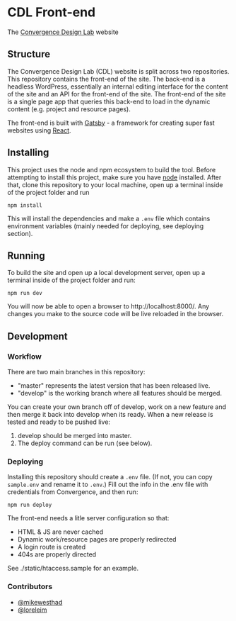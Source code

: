 # CDL Front-end

The [Convergence Design Lab](https://convergencedesignlab.org) website

## Structure

The Convergence Design Lab (CDL) website is split across two repositories. This repository contains the front-end of the site. The back-end is a headless WordPress, essentially an internal editing interface for the content of the site and an API for the front-end of the site. The front-end of the site is a single page app that queries this back-end to load in the dynamic content (e.g. project and resource pages).

The front-end is built with [Gatsby](https://www.gatsbyjs.org/) - a framework for creating super fast websites using [React](https://reactjs.org/).

## Installing

This project uses the node and npm ecosystem to build the tool. Before attempting to install this project, make sure you have [node](https://nodejs.org/en/download/) installed. After that, clone this repository to your local machine, open up a terminal inside of the project folder and run

```
npm install
```

This will install the dependencies and make a `.env` file which contains environment variables (mainly needed for deploying, see deploying section).

## Running

To build the site and open up a local development server, open up a terminal inside of the project folder and run:

```
npm run dev
```

You will now be able to open a browser to http://localhost:8000/. Any changes you make to the source code will be live reloaded in the browser.

## Development

### Workflow

There are two main branches in this repository:

- "master" represents the latest version that has been released live.
- "develop" is the working branch where all features should be merged.

You can create your own branch off of develop, work on a new feature and then merge it back into develop when its ready. When a new release is tested and ready to be pushed live:

1.  develop should be merged into master.
2.  The deploy command can be run (see below).

### Deploying

Installing this repository should create a `.env` file. (If not, you can copy `sample.env` and rename it to `.env`.) Fill out the info in the .env file with credentials from Convergence, and then run:

```
npm run deploy
```

The front-end needs a litle server configuration so that:

- HTML & JS are never cached
- Dynamic work/resource pages are properly redirected
- A login route is created
- 404s are properly directed

See ./static/htaccess.sample for an example.

### Contributors

- [@mikewesthad](https://github.com/mikewesthad)
- [@loreleim](https://github.com/loreleim)
